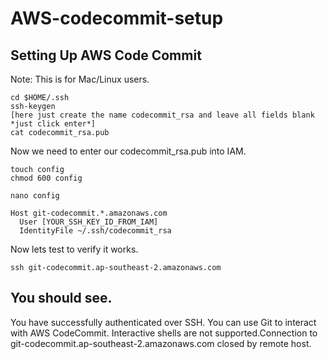 # AWS-codecommit-setup

Setting Up AWS Code Commit
---
Note: This is for Mac/Linux users.

```
cd $HOME/.ssh
ssh-keygen
[here just create the name codecommit_rsa and leave all fields blank *just click enter*]
cat codecommit_rsa.pub
```

Now we need to enter our codecommit_rsa.pub into IAM.

```
touch config
chmod 600 config
```

```
nano config

Host git-codecommit.*.amazonaws.com
  User [YOUR_SSH_KEY_ID_FROM_IAM]
  IdentityFile ~/.ssh/codecommit_rsa
```

Now lets test to verify it works.

```
ssh git-codecommit.ap-southeast-2.amazonaws.com
```

You should see.
---
You have successfully authenticated over SSH. You can use Git to interact with AWS CodeCommit. Interactive shells are not supported.Connection to git-codecommit.ap-southeast-2.amazonaws.com closed by remote host.
